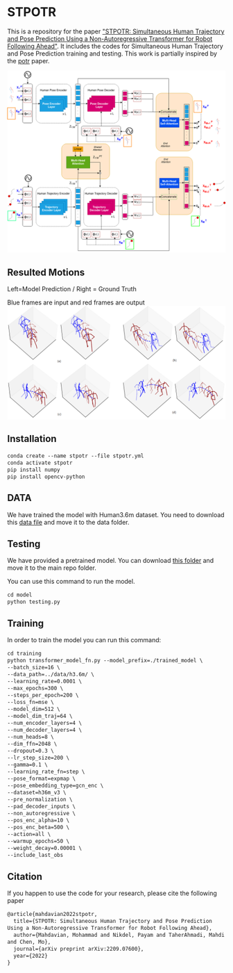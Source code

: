 # STPOTR
This is a repository for the paper ["STPOTR: Simultaneous Human Trajectory and Pose Prediction Using a Non-Autoregressive Transformer for Robot Following Ahead"](https://arxiv.org/pdf/2209.07600.pdf). It includes the codes for Simultaneous Human Trajectory and Pose Prediction training and testing. This work is partially inspired by the [potr](https://github.com/idiap/potr) paper.

![alt text](images/my_model.png)

## Resulted Motions
Left=Model Prediction / Right = Ground Truth

Blue frames are input and red frames are output
![alt text](images/motion.png)

## Installation
```
conda create --name stpotr --file stpotr.yml
conda activate stpotr
pip install numpy
pip install opencv-python
```
## DATA
We have trained the model with Human3.6m dataset. You need to download this [data file](https://drive.google.com/file/d/1pNQKtnd1rIl7qPjqIZIJXWDVgisEvabN/view?usp=sharing) and move it to the data folder.

## Testing

We have provided a pretrained model. You can download [this folder](https://drive.google.com/file/d/15eCdRhV1ICyCdAvIAV4DNL9jkdyJUkZ1/view?usp=sharing) and move it to the main repo folder.

You can use this command to run the model.
```
cd model
python testing.py
```
## Training

In order to train the model you can run this command:
```
cd training
python transformer_model_fn.py --model_prefix=./trained_model \
--batch_size=16 \
--data_path=../data/h3.6m/ \
--learning_rate=0.0001 \
--max_epochs=300 \
--steps_per_epoch=200 \
--loss_fn=mse \
--model_dim=512 \
--model_dim_traj=64 \
--num_encoder_layers=4 \
--num_decoder_layers=4 \
--num_heads=8 \
--dim_ffn=2048 \
--dropout=0.3 \
--lr_step_size=200 \
--gamma=0.1 \
--learning_rate_fn=step \
--pose_format=expmap \
--pose_embedding_type=gcn_enc \
--dataset=h36m_v3 \
--pre_normalization \
--pad_decoder_inputs \
--non_autoregressive \
--pos_enc_alpha=10 \
--pos_enc_beta=500 \
--action=all \
--warmup_epochs=50 \
--weight_decay=0.00001 \
--include_last_obs
```

## Citation
If you happen to use the code for your research, please cite the following paper

```
@article{mahdavian2022stpotr,
  title={STPOTR: Simultaneous Human Trajectory and Pose Prediction Using a Non-Autoregressive Transformer for Robot Following Ahead},
  author={Mahdavian, Mohammad and Nikdel, Payam and TaherAhmadi, Mahdi and Chen, Mo},
  journal={arXiv preprint arXiv:2209.07600},
  year={2022}
}

```
